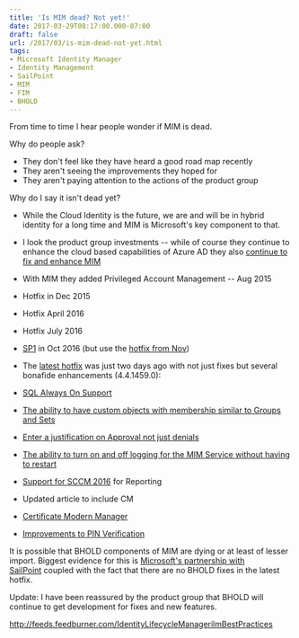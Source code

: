 ```yaml
---
title: 'Is MIM dead? Not yet!'
date: 2017-03-29T08:17:00.000-07:00
draft: false
url: /2017/03/is-mim-dead-not-yet.html
tags: 
- Microsoft Identity Manager
- Identity Management
- SailPoint
- MIM
- FIM
- BHOLD
---
```


From time to time I hear people wonder if MIM is dead.  
  
Why do people ask?  
  

*   They don't feel like they have heard a good road map recently
*   They aren't seeing the improvements they hoped for
*   They aren't paying attention to the actions of the product group

Why do I say it isn't dead yet?

*   While the Cloud Identity is the future, we are and will be in hybrid identity for a long time and MIM is Microsoft's key component to that.
*   I look the product group investments -- while of course they continue to enhance the cloud based capabilities of Azure AD they also [continue to fix and enhance MIM](https://social.technet.microsoft.com/wiki/contents/articles/32507.mim-2016-build-overview.aspx#Build441459)

*   With MIM they added Privileged Account Management -- Aug 2015
*   Hotfix in Dec 2015
*   Hotfix April 2016
*   Hotfix July 2016
*   [SP1](https://docs.microsoft.com/en-us/microsoft-identity-manager/understand-explore/microsoft-identity-manager-2016-sp1-release-notes) in Oct 2016 (but use the [hotfix from Nov](https://support.microsoft.com/en-us/help/3201389/a-hotfix-rollup-package-build-4.4.1302.0-is-available-for-microsoft-identity-manager-2016))
*   The [latest hotfix](https://support.microsoft.com/en-us/help/4012498/hotfix-rollup-package-build-4-4-1459-0-is-available-for-microsoft-iden) was just two days ago with not just fixes but several bonafide enhancements (4.4.1459.0):

*   [SQL Always On Support](https://t.co/SmXZ0hmb3P)
*   [The ability to have custom objects with membership similar to Groups and Sets](https://t.co/wUVcxzUYNi)
*   [Enter a justification on Approval not just denials](https://t.co/i4SnAYeFdw)
*   [The ability to turn on and off logging for the MIM Service without having to restart](https://blogs.technet.microsoft.com/iamsupport/2017/03/27/microsoft-identity-manager-2016-sp1-portal-4-4-1459-0-or-later-support-for-fimservice-dynamic-logging/)
*   [Support for SCCM 2016](https://blogs.technet.microsoft.com/iamsupport/2017/03/27/microsoft-identity-manager-2016-sp1-portal-4-4-1459-0-or-later-support-for-scsm-2016-reporting/) for Reporting
*   Updated article to include CM
*   [Certificate Modern Manager](https://www.microsoft.com/en-us/download/details.aspx?id=54954)

*   [Improvements to PIN Verification](https://support.microsoft.com/en-us/help/4012498/hotfix-rollup-package-build-4-4-1459-0-is-available-for-microsoft-iden)

It is possible that BHOLD components of MIM are dying or at least of lesser import. Biggest evidence for this is [Microsoft's partnership with SailPoint](https://redmondmag.com/articles/2017/02/13/sailpoint-and-azure-active-directory.aspx) coupled with the fact that there are no BHOLD fixes in the latest hotfix.  
  
Update: I have been reassured by the product group that BHOLD will continue to get development for fixes and new features.

http://feeds.feedburner.com/IdentityLifecycleManagerilmBestPractices